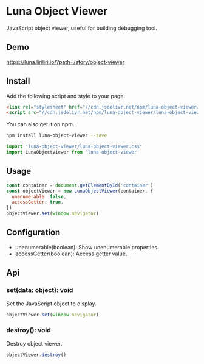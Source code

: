 # Luna Object Viewer

JavaScript object viewer, useful for building debugging tool.

## Demo

https://luna.liriliri.io/?path=/story/object-viewer

## Install

Add the following script and style to your page.

```html
<link rel="stylesheet" href="//cdn.jsdelivr.net/npm/luna-object-viewer/luna-object-viewer.css" />
<script src="//cdn.jsdelivr.net/npm/luna-object-viewer/luna-object-viewer.js"></script>
```

You can also get it on npm.

```bash
npm install luna-object-viewer --save
```

```javascript
import 'luna-object-viewer/luna-object-viewer.css'
import LunaObjectViewer from 'luna-object-viewer'
```

## Usage

```javascript
const container = document.getElementById('container')
const objectViewer = new LunaObjectViewer(container, {
  unenumerable: false,  
  accessGetter: true,
})
objectViewer.set(window.navigator)
```

## Configuration

* unenumerable(boolean): Show unenumerable properties.
* accessGetter(boolean): Access getter value.

## Api

### set(data: object): void

Set the JavaScript object to display.

```javascript
objectViewer.set(window.navigator)
```

### destroy(): void

Destroy object viewer.

```javascript
objectViewer.destroy()
```
